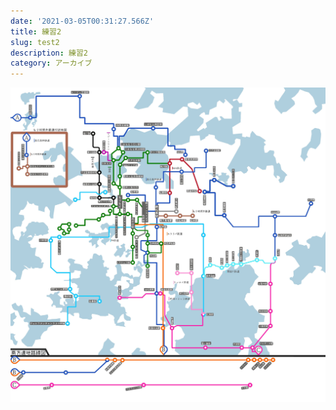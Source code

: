 ```yaml
---
date: '2021-03-05T00:31:27.566Z'
title: 練習2
slug: test2
description: 練習2
category: アーカイブ
---
```

<html>
	<head>
        <link rel="stylesheet" href="https://unpkg.com/leaflet@1.3.1/dist/leaflet.css" />
        <script type="text/javascript" src="https://unpkg.com/leaflet@1.3.1/dist/leaflet.js"></script>
<script type="text/javascript" src="https://code.jquery.com/jquery-3.2.1.min.js"></script>
<script type="text/javascript" src="https://code.jquery.com/ui/1.12.1/jquery-ui.min.js"></script>
<script type="text/javascript" src="https://waynegm.github.io/imgViewer2/lib/imgViewer2.js"></script>
<meta name="viewport" content="width=device-width, initial-scale=1.0, maximum-scale=1.0, user-scalable=yes" />
</head>
<body>
                <img  id="image1" src="/img/もりパ路線図.jpg"/>
<script type="text/javascript">
    (function($) {
	$(window).on("load", function() {
 	    $("#image1").imgViewer2();
        });
    })(jQuery);
</script>
</body>
</html>
